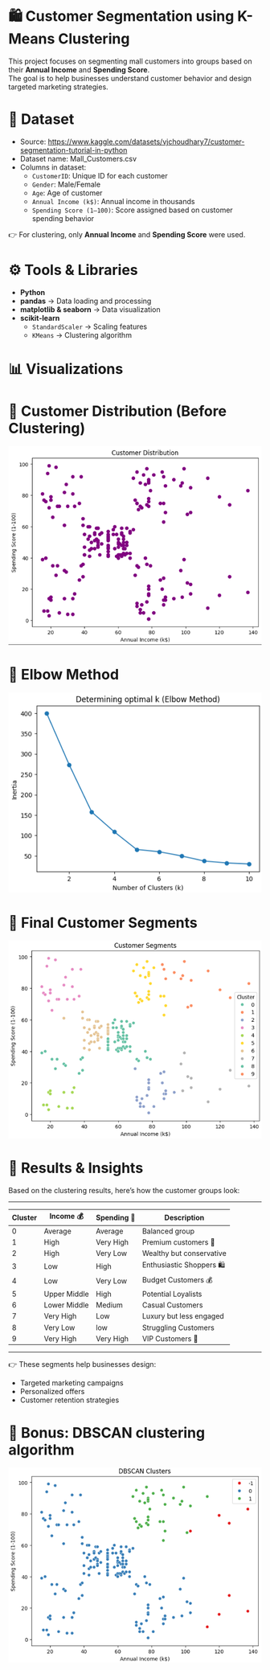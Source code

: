 # 🛍️ Customer Segmentation using K-Means Clustering

This project focuses on segmenting mall customers into groups based on their **Annual Income** and **Spending Score**.  
The goal is to help businesses understand customer behavior and design targeted marketing strategies.

# 📂 Dataset
- Source: https://www.kaggle.com/datasets/vjchoudhary7/customer-segmentation-tutorial-in-python
- Dataset name: Mall_Customers.csv  
- Columns in dataset:
  - `CustomerID`: Unique ID for each customer
  - `Gender`: Male/Female
  - `Age`: Age of customer
  - `Annual Income (k$)`: Annual income in thousands
  - `Spending Score (1–100)`: Score assigned based on customer spending behavior

👉 For clustering, only **Annual Income** and **Spending Score** were used.

# ⚙️ Tools & Libraries
- **Python**
- **pandas** → Data loading and processing  
- **matplotlib & seaborn** → Data visualization  
- **scikit-learn**
  - `StandardScaler` → Scaling features
  - `KMeans` → Clustering algorithm
 
# 📊 Visualizations

# 🔹 Customer Distribution (Before Clustering)
![Income](income.png)

# 🔹 Elbow Method
![Elbow](elbow.png)

# 🔹 Final Customer Segments
![Clusters](clusters.png)

# 📌 Results & Insights
Based on the clustering results, here’s how the customer groups look:

----------------------------------------------------------------------
| Cluster | Income 💰    | Spending 💸  | Description                |
|---------|--------------|--------------|-----------------------------|
| 0       | Average      | Average      | Balanced group             |
| 1       | High         | Very High    | Premium customers 💎      |
| 2       | High         | Very Low     | Wealthy but conservative   |
| 3       | Low          | High         | Enthusiastic Shoppers 🛍️  |
| 4       | Low          | Very Low     | Budget Customers 💰        |
| 5       | Upper Middle | High         | Potential Loyalists        |
| 6       | Lower Middle | Medium       | Casual Customers           |
| 7       | Very High    | Low          | Luxury but less engaged    |
| 8       | Very Low     | low          | Struggling Customers       |
| 9       | Very High    | Very High    | VIP Customers 👑          |
---------------------------------------------------------------------

👉 These segments help businesses design:
- Targeted marketing campaigns
- Personalized offers
- Customer retention strategies

# 🎁 Bonus: DBSCAN clustering algorithm
![DBSCAN](dbscan.png)
